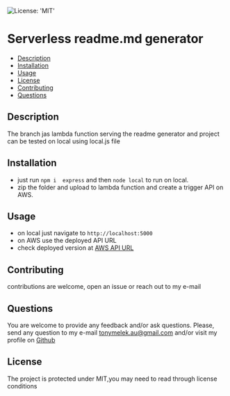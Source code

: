 ![License: 'MIT'](https://img.shields.io/badge/License-MIT-yellow.svg)
# Serverless readme.md generator
* [Description](#description)
* [Installation](#installation)
* [Usage](#usage)
* [License](#license)
* [Contributing](#contributing)
* [Questions](#questions)
## Description
The branch jas lambda function serving the readme generator and project can be tested on local using local.js file 
## Installation
- just run `npm i  express` and then `node local`  to run on local.
-  zip the folder and upload to lambda function and create a trigger API on AWS.
## Usage
- on local just navigate to `http://localhost:5000`
- on AWS use the deployed API URL
- check deployed version at <a href="https://dr0wv3ywgc.execute-api.ap-southeast-2.amazonaws.com/dev" target="_blank">AWS API URL</a>
## Contributing
contributions are welcome, open an issue or reach out to my e-mail

## Questions
You are welcome to provide any feedback and/or ask questions.
Please, send any question to my e-mail [tonymelek.au@gmail.com](mailto:tonymelek.au@gmail.com) and/or visit my profile on [Github](https://github.com/tonymelek)

## License
The project is protected under MIT,you may need to read through license conditions
